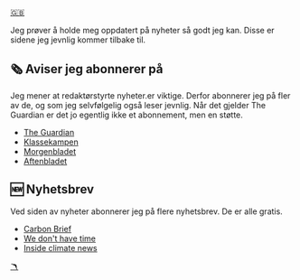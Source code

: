 <a href="news_english.md" class="flag-link">🇬🇧</a>

Jeg prøver å holde meg oppdatert på nyheter så godt jeg kan. Disse er sidene jeg jevnlig kommer tilbake til.

## 🗞️ Aviser jeg abonnerer på

Jeg mener at redaktørstyrte nyheter.er viktige. Derfor abonnerer jeg på fler av de, og som jeg selvfølgelig også leser jevnlig. Når det gjelder The Guardian er det jo egentlig ikke et abonnement, men en støtte.

- [The Guardian](https://www.theguardian.com/europe)
- [Klassekampen](https://klassekampen.no/)
- [Morgenbladet](https://www.morgenbladet.no/)
- [Aftenbladet](https://www.aftenbladet.no/)

## 🆕 Nyhetsbrev

Ved siden av nyheter abonnerer jeg på flere nyhetsbrev. De er alle gratis.

- [Carbon Brief](https://www.carbonbrief.org/)
- [We don't have time](https://www.wedonthavetime.org/our-community)
- [Inside climate news](https://insideclimatenews.org/)

<a href="index.md" class="boom-link">🪃</a>
